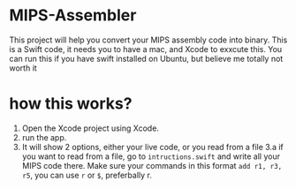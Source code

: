 # MIPS-Assembler

This project will help you convert your MIPS assembly code into binary. 
This is a Swift code, it needs you to have a mac, and Xcode to exxcute this. 
You can run this if you have swift installed on Ubuntu, but believe me totally not worth it

# how this works? 
1. Open the Xcode project using Xcode.
2. run the app. 
3. It will show 2 options, either your live code, or you read from a file 
3.a if you want to read from a file, go to `intructions.swift` and write all your MIPS code there. Make sure your commands in this format `add r1, r3, r5`, you can use `r` or `$`, preferbally r. 
